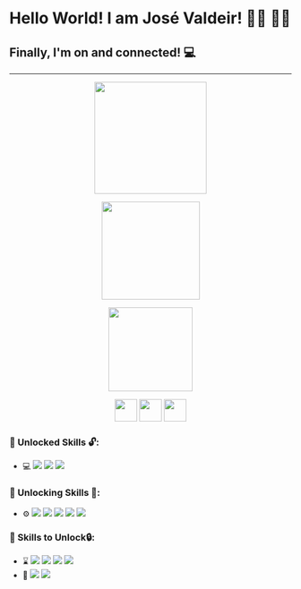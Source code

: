 

# Hello World! I am José Valdeir! :man_technologist: :man_scientist:

## Finally, I'm on and connected! :computer:

---------------------------------------------------------------------------------------------------------



<p align="center">
    <img height="200 em" src="https://github-readme-stats.vercel.app/api?username=Rumanns&amp;show_icons=true&amp;theme=synthwave&amp;include_all_commits=true&amp;count_private=true" style="max-width:100%;">




<p align="center">
    <img height="175em" src="https://github-readme-streak-stats.herokuapp.com/?user=Rumanns&amp;theme=synthwave"></p>





<p align="center">
    <img height="150em" src="https://github-readme-stats.vercel.app/api/top-langs/?username=Rumanns&amp;layout=compact&amp;langs_count=16&amp;theme=synthwave" style="max-width:100%;"></p>



<p align="center"><a href="https://web.digitalinnovation.one/users/valdeircomv?tab=achievements"><img src="https://christyschott.github.io/portfolio.github.io/assets/img/about/7.png" height="40"></a>
<a href="https://www.linkedin.com/in/jose-valdeir-paiva-araujo/"><img src="https://cdn.jsdelivr.net/gh/devicons/devicon/icons/linkedin/linkedin-original.svg" height="40"></a>
<a href="https://www.instagram.com/valdeircomv/"><img src="https://logodownload.org/wp-content/uploads/2017/04/instagram-logo.png" height="40"></a>


### :green_book: Unlocked Skills :unlock::

- :computer: <img src="https://img.shields.io/badge/-Python-333333?style=flat&amp;logo=Python&amp;logoColor=386F9F" style="max-width:100%;"> <img src="https://img.shields.io/badge/-Hmtl 5-333333?style=flat&amp;logo=Html5&amp;logoColor=E96228" style="max-width:100%;"> <img src="https://img.shields.io/badge/-CSS 3-333333?style=flat&amp;logo=Css3&amp;logoColor=29A4D8" style="max-width:100%;">

### :orange_book: Unlocking Skills :closed_lock_with_key::

- :gear: <img src="https://img.shields.io/badge/-Java-333333?style=flat&amp;logo=Java&amp;logoColor=68C8EA" style="max-width:100%;"> <img src="https://img.shields.io/badge/-PostgreSQL-333333?style=flat&amp;logo=PostgreSQL&amp;logoColor=2E78BC" style="max-width:100%;"> <img src="https://img.shields.io/badge/-MySQL-333333?style=flat&amp;logo=MySQL&amp;logoColor=E08A4F" style="max-width:100%;"> <img src="https://img.shields.io/badge/-Git-333333?style=flat&amp;logo=Git&amp;logoColor=E84F30" style="max-width:100%;"> <img src="https://img.shields.io/badge/-GitHub-333333?style=flat&amp;logo=GitHub&amp;logoColor=FFFFFF" style="max-width:100%;">

### :closed_book: Skills to Unlock:lock::

- :hourglass: <img src="https://img.shields.io/badge/-Angular-333333?style=flat&amp;logo=Angular&amp;logoColor=FF4863" style="max-width:100%;"> <img src="https://img.shields.io/badge/-Kotlin-333333?style=flat&amp;logo=Kotlin&amp;logoColor=786FAA" style="max-width:100%;"> <img src="https://img.shields.io/badge/-Android-333333?style=flat&amp;logo=Android&amp;logoColor=40B549" style="max-width:100%;"> <img src="https://img.shields.io/badge/-JavaScript-333333?style=flat&amp;logo=JavaScript&amp;logoColor=EED614" style="max-width:100%;"> 
- :robot: <img src="https://img.shields.io/badge/-MachineLearn-333333?style=flat&amp;logo=MachineLearn&amp;logoColor=FF9700" style="max-width:100%;"> <img src="https://img.shields.io/badge/-IA-333333?style=flat&amp;logo=IA&amp;logoColor=FF9700" style="max-width:100%;">

